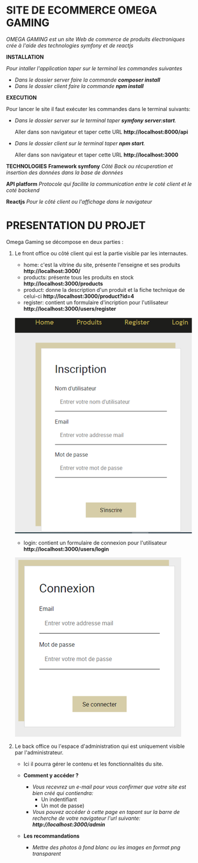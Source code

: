 # SITE DE ECOMMERCE OMEGA GAMING

*OMEGA GAMING est un site Web de commerce de produits électroniques crée à l'aide des technologies symfony et de reactjs*


**INSTALLATION**

_Pour intaller l'application taper sur le terminal les commandes suivantes_
- _Dans le dossier server faire la commande **composer install**_
- _Dans le dossier client faire la commande **npm install**_

**EXECUTION**

Pour lancer le site il faut exécuter les commandes dans le terminal suivants:
- _Dans le dossier server sur le terminal taper **symfony server:start**._ 

    Aller dans son navigateur  et taper cette URL **http://localhost:8000/api**
- _Dans le dossier client sur le terminal taper **npm start**._ 

    Aller dans son navigateur  et taper cette URL **http://localhost:3000**

**TECHNOLOGIES**
**Framework symfony** 
_Côté  Back ou récuperation et insertion des données dans la base de données_

**API platform** 
_Protocole qui facilite la communication entre le coté client et le coté backend_

**Reactjs** 
_Pour le côté  client ou l'affichage dans le navigateur_




# PRESENTATION DU PROJET

Omega Gaming se décompose en deux parties :
1. Le front office ou côté client qui est la partie visible par les internautes.
    - home: c'est la vitrine du site, présente l'enseigne et ses produits **http://localhost:3000/**
    - products: présente tous les produits en stock **http://localhost:3000/products**
    - product: donne la description d'un produit et la fiche technique de celui-ci **http://localhost:3000/product?id=4**
    - register: contient un formulaire d'incription pour l'utilisateur **http://localhost:3000/users/register**



    ![register](./register.PNG)

    - login: contient un formulaire de connexion pour l'utilisateur **http://localhost:3000/users/login**




    ![login](./login.PNG)


2. Le back office ou l'espace d'administration qui est uniquement visible par l'administrateur.
    - Ici il pourra gérer le contenu et les fonctionnalités du site.
    
    - **Comment y accéder ?**
        - _Vous recevrez un e-mail pour vous confirmer que votre site est bien créé qui contiendra:_
            - Un indentifiant
            - Un mot de passe)
        - _Vous pouvez accéder à cette page en tapant sur la barre de recherche de votre navigateur l'url  suivante:  **http://localhost:3000/admin**_

    - **Les recommandations**
       - _Mettre des photos à fond blanc ou les images en format png transparent_




